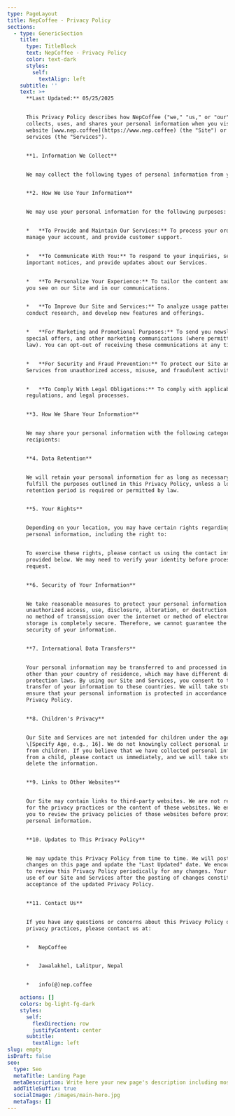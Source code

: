 ```yaml
---
type: PageLayout
title: NepCoffee - Privacy Policy
sections:
  - type: GenericSection
    title:
      type: TitleBlock
      text: NepCoffee - Privacy Policy
      color: text-dark
      styles:
        self:
          textAlign: left
    subtitle: ''
    text: >+
      **Last Updated:** 05/25/2025


      This Privacy Policy describes how NepCoffee ("we," "us," or "our")
      collects, uses, and shares your personal information when you visit our
      website [www.nep.coffee](https://www.nep.coffee) (the "Site") or use our
      services (the "Services").


      **1. Information We Collect**


      We may collect the following types of personal information from you:


      **2. How We Use Your Information**


      We may use your personal information for the following purposes:


      *   **To Provide and Maintain Our Services:** To process your orders,
      manage your account, and provide customer support.


      *   **To Communicate With You:** To respond to your inquiries, send you
      important notices, and provide updates about our Services.


      *   **To Personalize Your Experience:** To tailor the content and offers
      you see on our Site and in our communications.


      *   **To Improve Our Site and Services:** To analyze usage patterns,
      conduct research, and develop new features and offerings.


      *   **For Marketing and Promotional Purposes:** To send you newsletters,
      special offers, and other marketing communications (where permitted by
      law). You can opt-out of receiving these communications at any time.


      *   **For Security and Fraud Prevention:** To protect our Site and
      Services from unauthorized access, misuse, and fraudulent activities.


      *   **To Comply With Legal Obligations:** To comply with applicable laws,
      regulations, and legal processes.


      **3. How We Share Your Information**


      We may share your personal information with the following categories of
      recipients:


      **4. Data Retention**


      We will retain your personal information for as long as necessary to
      fulfill the purposes outlined in this Privacy Policy, unless a longer
      retention period is required or permitted by law.


      **5. Your Rights**


      Depending on your location, you may have certain rights regarding your
      personal information, including the right to:


      To exercise these rights, please contact us using the contact information
      provided below. We may need to verify your identity before processing your
      request.


      **6. Security of Your Information**


      We take reasonable measures to protect your personal information from
      unauthorized access, use, disclosure, alteration, or destruction. However,
      no method of transmission over the internet or method of electronic
      storage is completely secure. Therefore, we cannot guarantee the absolute
      security of your information.


      **7. International Data Transfers**


      Your personal information may be transferred to and processed in countries
      other than your country of residence, which may have different data
      protection laws. By using our Site and Services, you consent to the
      transfer of your information to these countries. We will take steps to
      ensure that your personal information is protected in accordance with this
      Privacy Policy.


      **8. Children's Privacy**


      Our Site and Services are not intended for children under the age of
      \[Specify Age, e.g., 16]. We do not knowingly collect personal information
      from children. If you believe that we have collected personal information
      from a child, please contact us immediately, and we will take steps to
      delete the information.


      **9. Links to Other Websites**


      Our Site may contain links to third-party websites. We are not responsible
      for the privacy practices or the content of these websites. We encourage
      you to review the privacy policies of those websites before providing any
      personal information.


      **10. Updates to This Privacy Policy**


      We may update this Privacy Policy from time to time. We will post any
      changes on this page and update the "Last Updated" date. We encourage you
      to review this Privacy Policy periodically for any changes. Your continued
      use of our Site and Services after the posting of changes constitutes your
      acceptance of the updated Privacy Policy.


      **11. Contact Us**


      If you have any questions or concerns about this Privacy Policy or our
      privacy practices, please contact us at:


      *   NepCoffee


      *   Jawalakhel, Lalitpur, Nepal


      *   info(@)nep.coffee

    actions: []
    colors: bg-light-fg-dark
    styles:
      self:
        flexDirection: row
        justifyContent: center
      subtitle:
        textAlign: left
slug: empty
isDraft: false
seo:
  type: Seo
  metaTitle: Landing Page
  metaDescription: Write here your new page's description including most relevant keywords.
  addTitleSuffix: true
  socialImage: /images/main-hero.jpg
  metaTags: []
---
```

